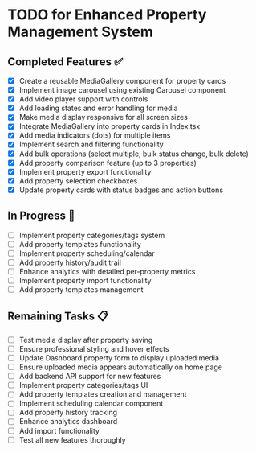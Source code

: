# TODO for Enhanced Property Management System

## Completed Features ✅
- [x] Create a reusable MediaGallery component for property cards
- [x] Implement image carousel using existing Carousel component
- [x] Add video player support with controls
- [x] Add loading states and error handling for media
- [x] Make media display responsive for all screen sizes
- [x] Integrate MediaGallery into property cards in Index.tsx
- [x] Add media indicators (dots) for multiple items
- [x] Implement search and filtering functionality
- [x] Add bulk operations (select multiple, bulk status change, bulk delete)
- [x] Add property comparison feature (up to 3 properties)
- [x] Implement property export functionality
- [x] Add property selection checkboxes
- [x] Update property cards with status badges and action buttons

## In Progress 🚧
- [ ] Implement property categories/tags system
- [ ] Add property templates functionality
- [ ] Implement property scheduling/calendar
- [ ] Add property history/audit trail
- [ ] Enhance analytics with detailed per-property metrics
- [ ] Implement property import functionality
- [ ] Add property templates management

## Remaining Tasks 📋
- [ ] Test media display after property saving
- [ ] Ensure professional styling and hover effects
- [ ] Update Dashboard property form to display uploaded media
- [ ] Ensure uploaded media appears automatically on home page
- [ ] Add backend API support for new features
- [ ] Implement property categories/tags UI
- [ ] Add property templates creation and management
- [ ] Implement scheduling calendar component
- [ ] Add property history tracking
- [ ] Enhance analytics dashboard
- [ ] Add import functionality
- [ ] Test all new features thoroughly
